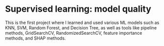 # Supervised learning: model quality

This is the first project where I learned and used various ML models such as KNN, SVM, Random Forest, and Decision Tree, as well as tools like pipeline methods, GridSearchCV, RandomizedSearchCV, feature importance methods, and SHAP methods.
